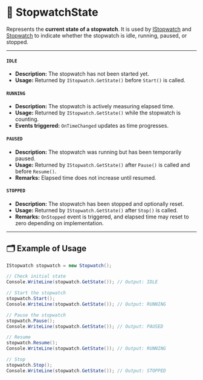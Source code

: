 # 🧩 StopwatchState

Represents the **current state of a stopwatch**. It is used by [IStopwatch](IStopwatch.md) and [Stopwatch](Stopwatch.md) to indicate whether the stopwatch is idle, running, paused, or stopped.

---

#### `IDLE`
- **Description:** The stopwatch has not been started yet.
- **Usage:** Returned by `IStopwatch.GetState()` before `Start()` is called.

#### `RUNNING`
- **Description:** The stopwatch is actively measuring elapsed time.
- **Usage:** Returned by `IStopwatch.GetState()` while the stopwatch is counting.
- **Events triggered:** `OnTimeChanged` updates as time progresses.

#### `PAUSED`
- **Description:** The stopwatch was running but has been temporarily paused.
- **Usage:** Returned by `IStopwatch.GetState()` after `Pause()` is called and before `Resume()`.
- **Remarks:** Elapsed time does not increase until resumed.

#### `STOPPED`
- **Description:** The stopwatch has been stopped and optionally reset.
- **Usage:** Returned by `IStopwatch.GetState()` after `Stop()` is called.
- **Remarks:** `OnStopped` event is triggered, and elapsed time may reset to zero depending on implementation.

---

## 🗂 Example of Usage
```csharp
IStopwatch stopwatch = new Stopwatch();

// Check initial state
Console.WriteLine(stopwatch.GetState()); // Output: IDLE

// Start the stopwatch
stopwatch.Start();
Console.WriteLine(stopwatch.GetState()); // Output: RUNNING

// Pause the stopwatch
stopwatch.Pause();
Console.WriteLine(stopwatch.GetState()); // Output: PAUSED

// Resume
stopwatch.Resume();
Console.WriteLine(stopwatch.GetState()); // Output: RUNNING

// Stop
stopwatch.Stop();
Console.WriteLine(stopwatch.GetState()); // Output: STOPPED
```